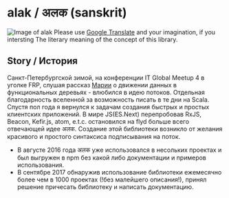 
# alak / अलक  (sanskrit)
![Image of alak](http://x.gleb.pw/alak.jpg)
Please use [Google Translate](https://translate.googleusercontent.com/translate_c?depth=1&hl=en&rurl=translate.google.com&sl=ru&sp=nmt4&tl=en&u=https://github.com/gleba/alak/) and your imagination, if you intersting The literary meaning of the concept of this library.
## Story / История
 Санкт-Петербургской зимой, на конференции IT Global Meetup 4 в уголке FRP, слушая рассказ [Марии](https://github.com/fprogspb/fprogspb/blob/master/past-local.org#Мария-Давыдова---Парадигмы-программирования) о движении данных в функциональных деревьях - влюбился в идею потоков. Отдельная благодарность вселенной за возможность писать в те дни на Scala. Спустя пол года я вернулся к задачам создания быстрых и простых клиентских приложений. В мире JS(ES.Next) перепробовав RxJS, Beacon, Kefir.js, atom, e.t.c. остановился на flyd больше всего отвечающей идее अलक. Создание этой библиотеки возникло от желания красивого и простого синтаксиса подписывания на поток. 
 - В августе 2016 года अलक уже использовался в несольких проектах и был выгружен в npm без какой либо документации и примеров использования. 
 - В сентябре 2017 обнаружив использование библиотеки ежемесячно более чем в 1000 проектах (!без малейшего описания!), принял решение причесать библиотеку и написать документацию. 
